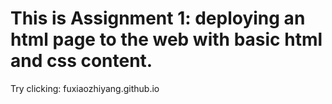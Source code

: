 # This is Assignment 1: deploying an html page to the web with basic html and css content.
Try clicking: fuxiaozhiyang.github.io
